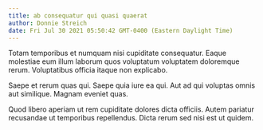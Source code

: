 ```yaml
---
title: ab consequatur qui quasi quaerat
author: Donnie Streich
date: Fri Jul 30 2021 05:50:42 GMT-0400 (Eastern Daylight Time)
---
```

Totam temporibus et numquam nisi cupiditate consequatur. Eaque molestiae eum illum laborum quos voluptatum voluptatem doloremque rerum. Voluptatibus officia itaque non explicabo.

 Saepe et rerum quas qui. Saepe quia iure ea qui. Aut ad qui voluptas omnis aut similique. Magnam eveniet quas.

 Quod libero aperiam ut rem cupiditate dolores dicta officiis. Autem pariatur recusandae ut temporibus repellendus. Dicta rerum sed nisi est ut quidem.